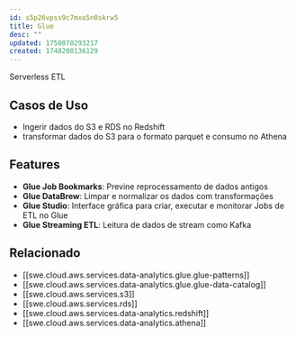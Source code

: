 ```yaml
---
id: s5p26vpss9c7mxo5n0skrw5
title: Glue
desc: ""
updated: 1750870293217
created: 1748208136129
---
```


Serverless ETL

## Casos de Uso

- Ingerir dados do S3 e RDS no Redshift
- transformar dados do S3 para o formato parquet e consumo no Athena

## Features

- **Glue Job Bookmarks**: Previne reprocessamento de dados antigos
- **Glue DataBrew**: Limpar e normalizar os dados com transformações
- **Glue Studio**: Interface gráfica para criar, executar e monitorar Jobs de ETL no Glue
- **Glue Streaming ETL**: Leitura de dados de stream como Kafka

## Relacionado

- [[swe.cloud.aws.services.data-analytics.glue.glue-patterns]]
- [[swe.cloud.aws.services.data-analytics.glue.glue-data-catalog]]
- [[swe.cloud.aws.services.s3]]
- [[swe.cloud.aws.services.rds]]
- [[swe.cloud.aws.services.data-analytics.redshift]]
- [[swe.cloud.aws.services.data-analytics.athena]]
